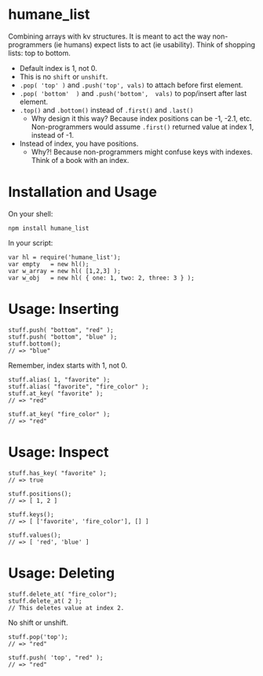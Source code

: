 
humane\_list
============

Combining arrays with kv structures.  It is meant to act the 
way non-programmers (ie humans) expect lists to act (ie usability). Think of
shopping lists: top to bottom.

* Default index is 1, not 0.
* This is no `shift` or `unshift`.
* `.pop( 'top' )` and `.push('top', vals)` to attach before first element. 
* `.pop( 'bottom'  )`  and `.push('bottom',  vals)` to pop/insert after last element.
* `.top()` and `.bottom()` instead of `.first()` and `.last()`
  * Why design it this way? Because index positions can be -1, -2.1, etc. 
    Non-programmers would assume `.first()` returned value at index 1, instead of -1.
* Instead of index, you have positions. 
  * Why?! Because non-programmers might confuse keys with indexes.  Think of a 
    book with an index.

Installation and Usage
=====

On your shell:

    npm install humane_list

In your script:

    var hl = require('humane_list');
    var empty   = new hl();
    var w_array = new hl( [1,2,3] );
    var w_obj   = new hl( { one: 1, two: 2, three: 3 } );


Usage: Inserting
=====

    stuff.push( "bottom", "red" );
    stuff.push( "bottom", "blue" );
    stuff.bottom(); 
    // => "blue"
    
Remember, index starts with 1, not 0.

    stuff.alias( 1, "favorite" );
    stuff.alias( "favorite", "fire_color" );
    stuff.at_key( "favorite" );
    // => "red"
    
    stuff.at_key( "fire_color" );
    // => "red"

Usage: Inspect
================

    stuff.has_key( "favorite" );
    // => true

    stuff.positions();
    // => [ 1, 2 ]

    stuff.keys();
    // => [ ['favorite', 'fire_color'], [] ]
    
    stuff.values();
    // => [ 'red', 'blue' ]


Usage: Deleting
=============

    stuff.delete_at( "fire_color");
    stuff.delete_at( 2 ); 
    // This deletes value at index 2.

No shift or unshift.

    stuff.pop('top');
    // => "red"
    
    stuff.push( 'top', "red" );
    // => "red"
    




